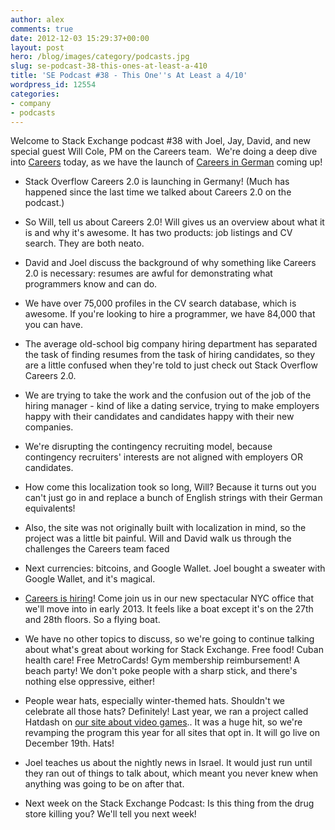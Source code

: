 ```yaml
---
author: alex
comments: true
date: 2012-12-03 15:29:37+00:00
layout: post
hero: /blog/images/category/podcasts.jpg
slug: se-podcast-38-this-ones-at-least-a-410
title: 'SE Podcast #38 - This One''s At Least a 4/10'
wordpress_id: 12554
categories:
- company
- podcasts
---
```


Welcome to Stack Exchange podcast #38 with Joel, Jay, David, and new special guest Will Cole, PM on the Careers team.  We're doing a deep dive into [Careers](http://careers.stackoverflow.com) today, as we have the launch of [Careers in German](http://blog.stackoverflow.com/2012/11/join-stack-overflow-in-berlin-for-a-blowout-bash-on-december-5/) coming up!



	
  * Stack Overflow Careers 2.0 is launching in Germany! (Much has happened since the last time we talked about Careers 2.0 on the podcast.)

	
  * So Will, tell us about Careers 2.0! Will gives us an overview about what it is and why it's awesome. It has two products: job listings and CV search. They are both neato.

	
  * David and Joel discuss the background of why something like Careers 2.0 is necessary: resumes are awful for demonstrating what programmers know and can do.

	
  * We have over 75,000 profiles in the CV search database, which is awesome. If you're looking to hire a programmer, we have 84,000 that you can have.

	
  * The average old-school big company hiring department has separated the task of finding resumes from the task of hiring candidates, so they are a little confused when they're told to just check out Stack Overflow Careers 2.0.

	
  * We are trying to take the work and the confusion out of the job of the hiring manager - kind of like a dating service, trying to make employers happy with their candidates and candidates happy with their new companies.

	
  * We're disrupting the contingency recruiting model, because contingency recruiters' interests are not aligned with employers OR candidates.

	
  * How come this localization took so long, Will? Because it turns out you can't just go in and replace a bunch of English strings with their German equivalents!

	
  * Also, the site was not originally built with localization in mind, so the project was a little bit painful. Will and David walk us through the challenges the Careers team faced

	
  * Next currencies: bitcoins, and Google Wallet. Joel bought a sweater with Google Wallet, and it's magical.

	
  * [Careers is hiring](http://careers.stackoverflow.com/jobs/16279/stack-overflow-careers-developer-new-york-stack-exchange)! Come join us in our new spectacular NYC office that we'll move into in early 2013. It feels like a boat except it's on the 27th and 28th floors. So a flying boat.

	
  * We have no other topics to discuss, so we're going to continue talking about what's great about working for Stack Exchange. Free food! Cuban health care! Free MetroCards! Gym membership reimbursement! A beach party! We don't poke people with a sharp stick, and there's nothing else oppressive, either!

	
  * People wear hats, especially winter-themed hats. Shouldn't we celebrate all those hats? Definitely! Last year, we ran a project called Hatdash on [our site about video games](http://arqade.com/).. It was a huge hit, so we're revamping the program this year for all sites that opt in. It will go live on December 19th. Hats!

	
  * Joel teaches us about the nightly news in Israel. It would just run until they ran out of things to talk about, which meant you never knew when anything was going to be on after that.

	
  * Next week on the Stack Exchange Podcast: Is this thing from the drug store killing you? We'll tell you next week!



